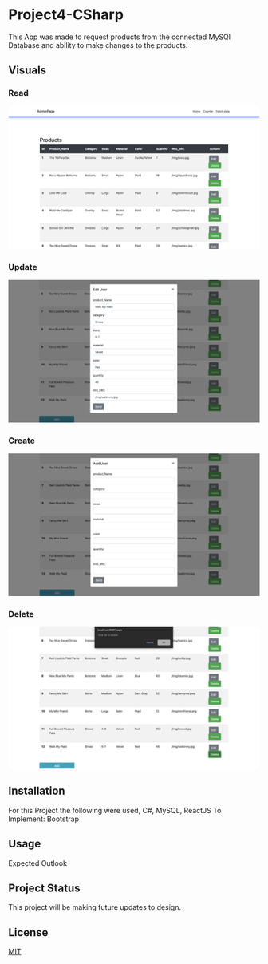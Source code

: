 # Project4-CSharp

This App was made to request products from the connected MySQl Database and ability to make changes to the products.


## Visuals

### Read
![](AdminPage/ClientApp/public/Images/home.png)
### Update
![](AdminPage/ClientApp/public/Images/Edit.png)
### Create
![](AdminPage/ClientApp/public/Images/Post.png)
### Delete
![](AdminPage/ClientApp/public/Images/Delete.png)


## Installation 
 For this Project the following were used, C#, MySQL, ReactJS
 To Implement: Bootstrap 


## Usage
 Expected Outlook


## Project Status
This project will be making future updates to design. 

## License
[MIT](https://choosealicense.com/licenses/mit/)

